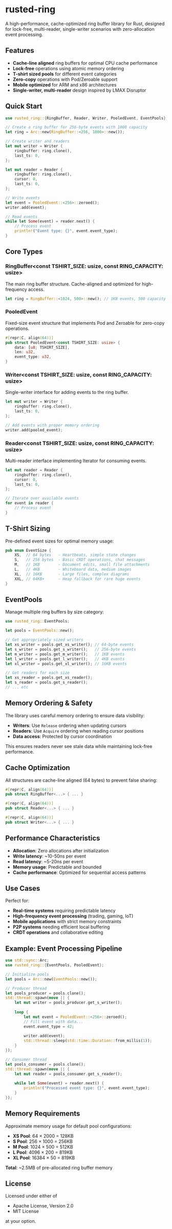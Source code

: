 # rusted-ring

A high-performance, cache-optimized ring buffer library for Rust, designed for lock-free, multi-reader, single-writer scenarios with zero-allocation event processing.

## Features

- **Cache-line aligned** ring buffers for optimal CPU cache performance
- **Lock-free** operations using atomic memory ordering
- **T-shirt sized pools** for different event categories
- **Zero-copy** operations with Pod/Zeroable support
- **Mobile optimized** for ARM and x86 architectures
- **Single-writer, multi-reader** design inspired by LMAX Disruptor

## Quick Start

```rust
use rusted_ring::{RingBuffer, Reader, Writer, PooledEvent, EventPools};

// Create a ring buffer for 256-byte events with 1000 capacity
let ring = Arc::new(RingBuffer::<256, 1000>::new());

// Create writer and readers
let mut writer = Writer {
    ringbuffer: ring.clone(),
    last_ts: 0,
};

let mut reader = Reader {
    ringbuffer: ring.clone(),
    cursor: 0,
    last_ts: 0,
};

// Write events
let event = PooledEvent::<256>::zeroed();
writer.add(event);

// Read events
while let Some(event) = reader.next() {
    // Process event
    println!("Event type: {}", event.event_type);
}
```

## Core Types

### RingBuffer<const TSHIRT_SIZE: usize, const RING_CAPACITY: usize>

The main ring buffer structure. Cache-aligned and optimized for high-frequency access.

```rust
let ring = RingBuffer::<1024, 500>::new(); // 1KB events, 500 capacity
```

### PooledEvent<const TSHIRT_SIZE: usize>

Fixed-size event structure that implements Pod and Zeroable for zero-copy operations.

```rust
#[repr(C, align(64))]
pub struct PooledEvent<const TSHIRT_SIZE: usize> {
    data: [u8; TSHIRT_SIZE],
    len: u32,
    event_type: u32,
}
```

### Writer<const TSHIRT_SIZE: usize, const RING_CAPACITY: usize>

Single-writer interface for adding events to the ring buffer.

```rust
let mut writer = Writer {
    ringbuffer: ring.clone(),
    last_ts: 0,
};

// Add events with proper memory ordering
writer.add(pooled_event);
```

### Reader<const TSHIRT_SIZE: usize, const RING_CAPACITY: usize>

Multi-reader interface implementing Iterator for consuming events.

```rust
let mut reader = Reader {
    ringbuffer: ring.clone(),
    cursor: 0,
    last_ts: 0,
};

// Iterate over available events
for event in reader {
    // Process event
}
```

## T-Shirt Sizing

Pre-defined event sizes for optimal memory usage:

```rust
pub enum EventSize {
    XS,  // 64 bytes   - Heartbeats, simple state changes
    S,   // 256 bytes  - Basic CRDT operations, chat messages  
    M,   // 1KB        - Document edits, small file attachments
    L,   // 4KB        - Whiteboard data, medium images
    XL,  // 16KB       - Large files, complex diagrams
    XXL, // 64KB+      - Heap fallback for rare huge events
}
```

## EventPools

Manage multiple ring buffers by size category:

```rust
use rusted_ring::EventPools;

let pools = EventPools::new();

// Get appropriately sized writers
let xs_writer = pools.get_xs_writer(); // 64-byte events
let s_writer = pools.get_s_writer();   // 256-byte events
let m_writer = pools.get_m_writer();   // 1KB events
let l_writer = pools.get_l_writer();   // 4KB events
let xl_writer = pools.get_xl_writer(); // 16KB events

// Get readers for each size
let xs_reader = pools.get_xs_reader();
let s_reader = pools.get_s_reader();
// ... etc
```

## Memory Ordering & Safety

The library uses careful memory ordering to ensure data visibility:

- **Writers**: Use `Release` ordering when updating cursors
- **Readers**: Use `Acquire` ordering when reading cursor positions
- **Data access**: Protected by cursor coordination

This ensures readers never see stale data while maintaining lock-free performance.

## Cache Optimization

All structures are cache-line aligned (64 bytes) to prevent false sharing:

```rust
#[repr(C, align(64))]
pub struct RingBuffer<...> { ... }

#[repr(C, align(64))]  
pub struct Reader<...> { ... }

#[repr(C, align(64))]
pub struct Writer<...> { ... }
```

## Performance Characteristics

- **Allocation**: Zero allocations after initialization
- **Write latency**: ~10-50ns per event
- **Read latency**: ~5-20ns per event
- **Memory usage**: Predictable and bounded
- **Cache performance**: Optimized for sequential access patterns

## Use Cases

Perfect for:

- **Real-time systems** requiring predictable latency
- **High-frequency event processing** (trading, gaming, IoT)
- **Mobile applications** with strict memory constraints
- **P2P systems** needing efficient local buffering
- **CRDT operations** and collaborative editing

## Example: Event Processing Pipeline

```rust
use std::sync::Arc;
use rusted_ring::{EventPools, PooledEvent};

// Initialize pools
let pools = Arc::new(EventPools::new());

// Producer thread
let pools_producer = pools.clone();
std::thread::spawn(move || {
    let mut writer = pools_producer.get_s_writer();
    
    loop {
        let mut event = PooledEvent::<256>::zeroed();
        // Fill event with data...
        event.event_type = 42;
        
        writer.add(event);
        std::thread::sleep(std::time::Duration::from_millis(1));
    }
});

// Consumer thread  
let pools_consumer = pools.clone();
std::thread::spawn(move || {
    let mut reader = pools_consumer.get_s_reader();
    
    while let Some(event) = reader.next() {
        println!("Processed event type: {}", event.event_type);
    }
});
```

## Memory Requirements

Approximate memory usage for default pool configurations:

- **XS Pool**: 64 × 2000 = 128KB
- **S Pool**: 256 × 1000 = 256KB
- **M Pool**: 1024 × 500 = 512KB
- **L Pool**: 4096 × 200 = 819KB
- **XL Pool**: 16384 × 50 = 819KB

**Total**: ~2.5MB of pre-allocated ring buffer memory

## License

Licensed under either of

- Apache License, Version 2.0
- MIT License

at your option.
```

